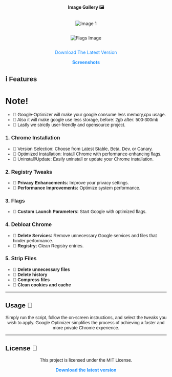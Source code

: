 <p align="center">
  <b>Image Gallery 🖼️</b>
</p>

<div style="display: flex; justify-content: center; align-items: center; flex-direction: column;">
    <p align="center">
    <img src="https://github.com/user-attachments/assets/13104c33-6b9b-411d-afc9-f90b92eea905" alt="Image 1">
     <p align="center">
    <img src="https://github.com/user-attachments/assets/92a3e3d9-7d27-4edc-9860-c4c020cf10b5" alt="Flags Image">
</div>
<p align="center">
  <a href="https://github.com/TheSPEEDO/Google-Optimization-Batch/releases/tag/v5.0/GoogleOptimizer.bat" style="color:#1E90FF; font-weight: light; text-decoration: none;">Download The Latest Version</a>
<p align="center">
 <a href="https://github.com/TheSPEEDO/Google-Optimizer/blob/main/screenshots.md" style="color:#1E90FF; font-weight: bold; text-decoration: none;">    Screenshots</a>
<h2 style="font-family: Arial, sans-serif;">ℹ️ Features</h2>
<h1 style="font-family: Consolas, sans-serif;">Note!</h1>
<ul style="font-family: Arial, sans-serif;">
  <li>🔹 Google-Optimizer will make your google consume less memory,cpu usage.</li>
  <li>🔹 Also it will make google use less storage, before: 2gb after: 500-300mb</li>
  <li>🔹 Lastly we strictly user-friendly and opensource project.</li>
</ul>

<h3 style="font-family: Arial, sans-serif;">1. Chrome Installation</h3>
<ul style="font-family: Arial, sans-serif;">
  <li>🔹 Version Selection: Choose from Latest Stable, Beta, Dev, or Canary.</li>
  <li>🔹 Optimized Installation: Install Chrome with performance-enhancing flags.</li>
  <li>🔹 Uninstall/Update: Easily uninstall or update your Chrome installation.</li>
</ul>

<h3 style="font-family: Arial, sans-serif;">2. Registry Tweaks</h3>
<ul style="font-family: Arial, sans-serif;">
  <li>🔹 <strong>Privacy Enhancements:</strong> Improve your privacy settings.</li>
  <li>🔹 <strong>Performance Improvements:</strong> Optimize system performance.</li>
</ul>

<h3 style="font-family: Arial, sans-serif;">3. Flags</h3>
<ul style="font-family: Arial, sans-serif;">
  <li>🔹 <strong>Custom Launch Parameters:</strong> Start Google with optimized flags.</li>
</ul>

<h3 style="font-family: Arial, sans-serif;">4. Debloat Chrome</h3>
<ul style="font-family: Arial, sans-serif;">
  <li>🔹 <strong>Delete Services:</strong> Remove unnecessary Google services and files that hinder performance.</li>
  <li>🔹 <strong>Registry:</strong> Clean Registry entries.</li>
</ul>

<h3 style="font-family: Arial, sans-serif;">5. Strip Files</h3>
<ul style="font-family: Arial, sans-serif;">
  <li>🔹 <strong>Delete unnecessary files</strong></li>
  <li>🔹 <strong>Delete history</strong></li>
  <li>🔹 <strong>Compress files</strong></li>
  <li>🔹 <strong>Clean cookies and cache</strong></li>
</ul>

<hr>

<h2 style="font-family: Arial, sans-serif;">Usage 🔧</h2>

<p align="center" style="font-family: Arial, sans-serif;">
  Simply run the script, follow the on-screen instructions, and select the tweaks you wish to apply.  
  Google Optimizer simplifies the process of achieving a faster and more private Chrome experience.
</p>

<hr>

<h2 style="font-family: Arial, sans-serif;">License 📜</h2>

<p align="center" style="font-family: Arial, sans-serif;">
  This project is licensed under the MIT License.
</p>

<p align="center">
  <a href="https://github.com/TheSPEEDO/Google-Optimization-Batch/releases/tag/v5.0" style="color:#1E90FF; font-weight: bold; text-decoration: none;">Download the latest version</a>
</p>

</body>
</html>
